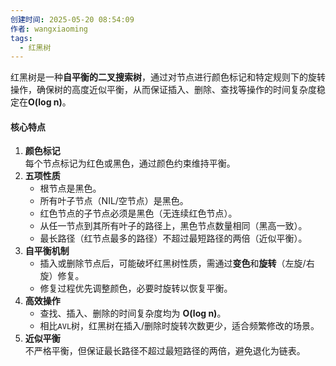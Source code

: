 ```yaml
---
创建时间: 2025-05-20 08:54:09
作者: wangxiaoming
tags:
  - 红黑树
---
```

红黑树是一种**自平衡的二叉搜索树**，通过对节点进行颜色标记和特定规则下的旋转操作，确保树的高度近似平衡，从而保证插入、删除、查找等操作的时间复杂度稳定在 ​**O(log n)​**。

#### 核心特点
1. ​**颜色标记**​  
    每个节点标记为红色或黑色，通过颜色约束维持平衡。
2. ​**五项性质**​
    - 根节点是黑色。
    - 所有叶子节点（NIL/空节点）是黑色。
    - 红色节点的子节点必须是黑色（无连续红色节点）。
    - 从任一节点到其所有叶子的路径上，黑色节点数量相同（黑高一致）。
    - 最长路径（红节点最多的路径）不超过最短路径的两倍（近似平衡）。
3. ​**自平衡机制**​
    - 插入或删除节点后，可能破坏红黑树性质，需通过**变色**和**旋转**​（左旋/右旋）修复。
    - 修复过程优先调整颜色，必要时旋转以恢复平衡。
4. ​**高效操作**​
    - 查找、插入、删除的时间复杂度均为 ​**O(log n)​**。
    - 相比`AVL`树，红黑树在插入/删除时旋转次数更少，适合频繁修改的场景。
5. ​**近似平衡**​  
    不严格平衡，但保证最长路径不超过最短路径的两倍，避免退化为链表。

